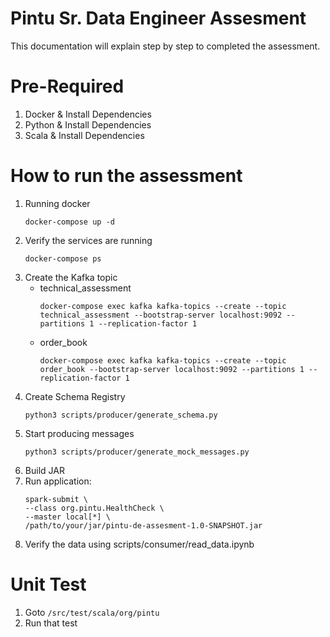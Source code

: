 # Pintu Sr. Data Engineer Assesment
This documentation will explain step by step to completed the assessment.

# Pre-Required
1. Docker & Install Dependencies
2. Python & Install Dependencies
3. Scala & Install Dependencies

# How to run the assessment
1. Running docker
    ```
    docker-compose up -d
    ```
2. Verify the services are running
    ```
    docker-compose ps
    ```
3. Create the Kafka topic
    - technical_assessment
        ```
        docker-compose exec kafka kafka-topics --create --topic technical_assessment --bootstrap-server localhost:9092 --partitions 1 --replication-factor 1
        ```
    - order_book
        ```
        docker-compose exec kafka kafka-topics --create --topic order_book --bootstrap-server localhost:9092 --partitions 1 --replication-factor 1
4. Create Schema Registry
    ```
    python3 scripts/producer/generate_schema.py
    ```
5. Start producing messages
    ```
    python3 scripts/producer/generate_mock_messages.py
    ```
6. Build JAR
7. Run application:
    ```
    spark-submit \
    --class org.pintu.HealthCheck \
    --master local[*] \
    /path/to/your/jar/pintu-de-assesment-1.0-SNAPSHOT.jar
    ```
7. Verify the data using scripts/consumer/read_data.ipynb

# Unit Test
1. Goto `/src/test/scala/org/pintu`
2. Run that test